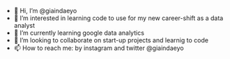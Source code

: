 - 👋 Hi, I’m @giaindaeyo
- 👀 I’m interested in learning code to use for my new career-shift as a data analyst
- 🌱 I’m currently learning google data analytics
- 💞️ I’m looking to collaborate on start-up projects and learnig to code
- 📫 How to reach me: by instagram and twitter @giaindaeyo

<!---
giaindaeyo/giaindaeyo is a ✨ special ✨ repository because its `README.md` (this file) appears on your GitHub profile.
You can click the Preview link to take a look at your changes.
--->
